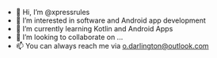 - 👋 Hi, I’m @xpressrules
- 👀 I’m interested in software and Android app development
- 🌱 I’m currently learning Kotlin and Android Apps
- 💞️ I’m looking to collaborate on ...
- 📫 You can always reach me via o.darlington@outlook.com

<!---
xpressrules/xpressrules is a ✨ special ✨ repository because its `README.md` (this file) appears on your GitHub profile.
You can click the Preview link to take a look at your changes.
--->
